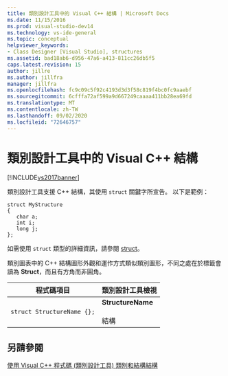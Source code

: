 ```yaml
---
title: 類別設計工具中的 Visual C++ 結構 | Microsoft Docs
ms.date: 11/15/2016
ms.prod: visual-studio-dev14
ms.technology: vs-ide-general
ms.topic: conceptual
helpviewer_keywords:
- Class Designer [Visual Studio], structures
ms.assetid: bad18ab6-d956-47a6-a413-811cc26db5f5
caps.latest.revision: 15
author: jillre
ms.author: jillfra
manager: jillfra
ms.openlocfilehash: fc9c09c5f92c4193d3d3f58c819f4bc0fc9aaebf
ms.sourcegitcommit: 6cfffa72af599a9d667249caaaa411bb28ea69fd
ms.translationtype: MT
ms.contentlocale: zh-TW
ms.lasthandoff: 09/02/2020
ms.locfileid: "72646757"
---
```

# <a name="visual-c-structures-in-class-designer"></a>類別設計工具中的 Visual C++ 結構
[!INCLUDE[vs2017banner](../includes/vs2017banner.md)]

類別設計工具支援 C++ 結構，其使用 `struct` 關鍵字所宣告。 以下是範例：

```
struct MyStructure
{
   char a;
   int i;
   long j;
};
```

 如需使用 `struct` 類型的詳細資訊，請參閱 [struct](https://msdn.microsoft.com/library/3c6ba273-e248-4ff1-8c69-d2abcf1263c6)。

 類別圖表中的 C++ 結構圖形外觀和運作方式類似類別圖形，不同之處在於標籤會讀為 **Struct**，而且有方角而非圓角。

|程式碼項目|類別設計工具檢視|
|------------------|-------------------------|
|`struct StructureName {};`|**StructureName**<br /><br /> 結構|

## <a name="see-also"></a>另請參閱
 [使用 Visual C++ 程式碼 (類別設計工具) ](../ide/working-with-visual-cpp-code-class-designer.md) [類別和結構](https://msdn.microsoft.com/library/516dd496-13fb-4f17-845a-e9ca45437873)[結構](https://msdn.microsoft.com/library/3c6ba273-e248-4ff1-8c69-d2abcf1263c6)
